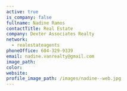 ```yaml
---
active: true
is_company: false
fullname: Nadine Ramos
contactTitle: Real Estate
company: Dexter Associates Realty
network:
  - realestateagents
phoneOffice: 604-329-9339
email: nadine.vanrealty@gmail.com
image_path:
color:
website:
profile_image_path: /images/nadine--web.jpg
---
```



